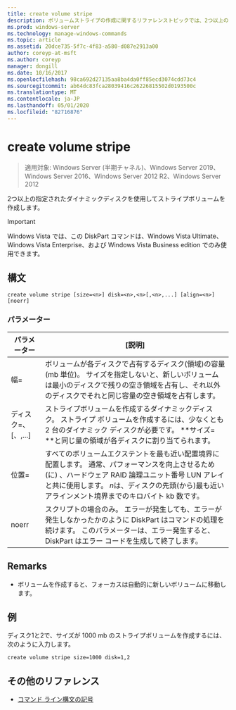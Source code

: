 ```yaml
---
title: create volume stripe
description: ボリュームストライプの作成に関するリファレンストピックでは、2つ以上の指定されたダイナミックディスクを使用してストライプボリュームを作成します。
ms.prod: windows-server
ms.technology: manage-windows-commands
ms.topic: article
ms.assetid: 20dce735-5f7c-4f83-a580-d087e2913a00
author: coreyp-at-msft
ms.author: coreyp
manager: dongill
ms.date: 10/16/2017
ms.openlocfilehash: 98ca692d27135aa8ba4da0ff85ecd3074cdd73c4
ms.sourcegitcommit: ab64dc83fca28039416c26226815502d0193500c
ms.translationtype: MT
ms.contentlocale: ja-JP
ms.lasthandoff: 05/01/2020
ms.locfileid: "82716876"
---
```

# <a name="create-volume-stripe"></a>create volume stripe

> 適用対象: Windows Server (半期チャネル)、Windows Server 2019、Windows Server 2016、Windows Server 2012 R2、Windows Server 2012

2つ以上の指定されたダイナミックディスクを使用してストライプボリュームを作成します。  
  
> [!IMPORTANT]  
> Windows Vista では、この DiskPart コマンドは、Windows Vista Ultimate、Windows Vista Enterprise、および Windows Vista Business edition でのみ使用できます。

## <a name="syntax"></a>構文  
  
```  
create volume stripe [size=<n>] disk=<n>,<n>[,<n>,...] [align=<n>] [noerr]  
```  
  
### <a name="parameters"></a>パラメーター  
  
|         パラメーター         |                                                                                                                            [説明]                                                                                                                            |
|---------------------------|-------------------------------------------------------------------------------------------------------------------------------------------------------------------------------------------------------------------------------------------------------------------|
|         幅\=<n>         |             ボリュームが各ディスクで占有するディスク\(領域\)の容量 (mb 単位)。 サイズを指定しないと、新しいボリュームは最小のディスクで残りの空き領域を占有し、それ以外のディスクでそれと同じ容量の空き領域を占有します。             |
| ディスク\=<n><n>、\[、<n>,...\] |                                  ストライプボリュームを作成するダイナミックディスク。 ストライプ ボリュームを作成するには、少なくとも 2 台のダイナミック ディスクが必要です。 **サイズ\= **と同じ量の領域が各ディスクに割り当てられます。                                   |
|        位置\=<n>         | すべてのボリュームエクステントを最も近い配置境界に配置します。 通常、パフォーマンスを向上させるため\(に\) 、ハードウェア RAID 論理ユニット番号 LUN アレイと共に使用します。 *n*は、ディスクの先頭\(から\)最も近いアラインメント境界までのキロバイト kb 数です。 |
|           noerr           |                               スクリプトの場合のみ。 エラーが発生しても、エラーが発生しなかったかのように DiskPart はコマンドの処理を続けます。 このパラメーターは、エラー発生すると、DiskPart はエラー コードを生成して終了します。                                |
  
## <a name="remarks"></a>Remarks  
  
-   ボリュームを作成すると、フォーカスは自動的に新しいボリュームに移動します。  
  
## <a name="examples"></a>例  
ディスク1と2で、サイズが 1000 mb のストライプボリュームを作成するには、次のように入力します。  
  
```  
create volume stripe size=1000 disk=1,2  
```  
  
## <a name="additional-references"></a>その他のリファレンス  
- [コマンド ライン構文の記号](command-line-syntax-key.md)  
  

  

